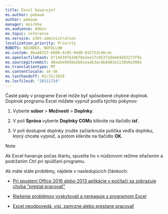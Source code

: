 ```yaml
---
title: Excel havaruje?
ms.author: pebaum
author: pebaum
manager: mnirkhe
ms.audience: Admin
ms.topic: reference
ms.service: o365-administration
localization_priority: Priority
ROBOTS: NOINDEX, NOFOLLOW
ms.custom: 0ba48253-6088-4c95-94d8-815753c46c4c
ms.openlocfilehash: bf14d397b3d678e2ee17c85372dde64dd3273f9a
ms.sourcegitcommit: d6ea5e9458a2b8ceaab3ac4bd483e1130b9a398a
ms.translationtype: MT
ms.contentlocale: sk-SK
ms.lasthandoff: 01/15/2019
ms.locfileid: "28311724"
---
```

Časté pády v programe Excel môže byť spôsobené chybné doplnok. Doplnok programu Excel môžete vypnúť podľa týchto pokynov:
  
1. Vyberte **súbor** \> **Možnosti** \> **Doplnky**.
    
2. V poli **Správa** vyberte **Doplnky COM**a kliknite na tlačidlo **ísť**.
    
3. V poli dostupné doplnky zrušte začiarknutie políčka vedľa doplnku, ktorý chcete vypnúť, a potom kliknite na tlačidlo **OK**.
    
> [!NOTE]
> Ak Excel havaruje počas štartu, spustite ho v núdzovom režime stlačením a podržaním Ctrl pri spúšťaní programu. 
  
Ak máte stále problémy, nájdete v nasledujúcich článkoch:
  
- [Pri spustení Office 2016 alebo 2013 aplikácie v počítači sa zobrazuje chyba "prestal pracovať"](https://support.office.com/article/52bd7985-4e99-4a35-84c8-2d9b8301a2fa.aspx)
    
- [Riešenie problémov vyskytovali a nereaguje s programom Excel](https://support.microsoft.com/en-us/help/2758592/how-to-troubleshoot-crashing-and-not-responding-issues-with-excel)
    
- [Excel neodpovedá, visí, zamrzne alebo prestane pracovať](https://support.office.com/article/37e7d3c9-9e84-40bf-a805-4ca6853a1ff4.aspx)
    
